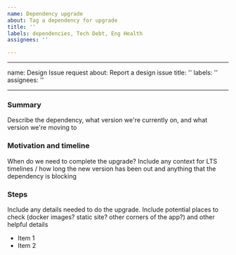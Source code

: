 ```yaml
---
name: Dependency upgrade
about: Tag a dependency for upgrade
title: ''
labels: dependencies, Tech Debt, Eng Health
assignees: ''

---
```


---
name: Design Issue request
about: Report a design issue
title: ''
labels: ''
assignees: ''

---

### Summary

Describe the dependency, what version we're currently on, and what version we're moving to

### Motivation and timeline

When do we need to complete the upgrade? Include any context for LTS timelines / how long the new version has been out
and anything that the dependency is blocking

### Steps

Include any details needed to do the upgrade. Include potential places to check (docker images? static site? other
corners of the app?) and other helpful details

- Item 1
- Item 2
